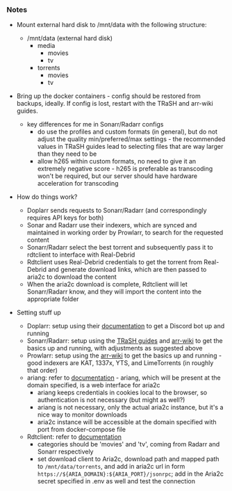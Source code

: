### Notes
- Mount external hard disk to /mnt/data with the following structure:
    - /mnt/data (external hard disk)
        - media
            - movies
            - tv
        - torrents
            - movies
            - tv

- Bring up the docker containers - config should be restored from backups, ideally. If config is lost, restart with the TRaSH and arr-wiki guides.
    - key differences for me in Sonarr/Radarr configs
        - do use the profiles and custom formats (in general), but do not adjust the quality min/preferred/max settings - the recommended values in TRaSH guides lead to selecting files that are way larger than they need to be
        - allow h265 within custom formats, no need to give it an extremely negative score - h265 is preferable as transcoding won't be required, but our server should have hardware acceleration for transcoding

- How do things work?
    - Doplarr sends requests to Sonarr/Radarr (and correspondingly requires API keys for both)
    - Sonar and Radarr use their indexers, which are synced and maintained in working order by Prowlarr, to search for the requested content
    - Sonarr/Radarr select the best torrent and subsequently pass it to rdtclient to interface with Real-Debrid
    - Rdtclient uses Real-Debrid credentials to get the torrent from Real-Debrid and generate download links, which are then passed to aria2c to download the content
    - When the aria2c download is complete, Rdtclient will let Sonarr/Radarr know, and they will import the content into the appropriate folder

- Setting stuff up
    - Doplarr: setup using their [documentation](https://kiranshila.github.io/Doplarr/#/) to get a Discord bot up and running
    - Sonarr/Radarr: setup using the [TRaSH guides](https://trash-guides.info/guides/sonarr/) and [arr-wiki](https://wiki.servarr.com/) to get the basics up and running, with adjustments as suggested above
    - Prowlarr: setup using the [arr-wiki](https://wiki.servarr.com/prowlarr) to get the basics up and running - good indexers are KAT, 1337x, YTS, and LimeTorrents (in roughly that order)
    - ariang: refer to [documentation](https://hub.docker.com/r/hurlenko/aria2-ariang) - ariang, which will be present at the domain specified, is a web interface for aria2c
        - ariang keeps credentials in cookies local to the browser, so authentication is not necessary (but might as well?)
        - ariang is not necessary, only the actual aria2c instance, but it's a nice way to monitor downloads
        - aria2c instance will be accessible at the domain specified with port from docker-compose file
    - Rdtclient: refer to [documentation](https://github.com/rogerfar/rdt-client)
        - categories should be 'movies' and 'tv', coming from Radarr and Sonarr respectively
        - set download client to Aria2c, download path and mapped path to `/mnt/data/torrents`, and add in aria2c url in form `https://${ARIA_DOMAIN}:${ARIA_PORT}/jsonrpc`; add in the Aria2c secret specified in .env as well and test the connection